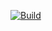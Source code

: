 [![Build](https://github.com/gariptipici/starbux/actions/workflows/build.yml/badge.svg?branch=master)](https://github.com/gariptipici/starbux/actions/workflows/build.yml)
